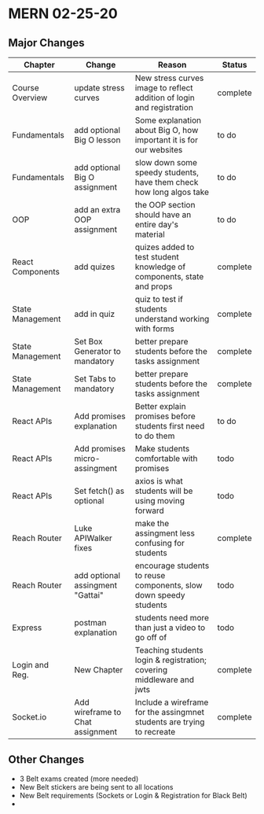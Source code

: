 # MERN 02-25-20

## Major Changes

| Chapter          | Change                     | Reason                                                       | Status |
|------------------|----------------------------|-----------------------------------------------------------------------|---|
| Course Overview | update stress curves | New stress curves image to reflect addition of login and registration | complete |
| Fundamentals | add optional Big O lesson  | Some explanation about Big O, how important it is for our websites | to do |
| Fundamentals | add optional Big O assignment | slow down some speedy students, have them check how long algos take | to do|
| OOP | add an extra OOP assignment | the OOP section should have an entire day's material | to do |
| React Components | add quizes | quizes added to test student knowledge of components, state and props | complete |
| State Management | add in quiz | quiz to test if students understand working with forms | complete |
| State Management | Set Box Generator to mandatory | better prepare students before the tasks assignment | complete |
| State Management | Set Tabs to mandatory          | better prepare students before the tasks assignment | complete |
| React APIs | Add promises explanation | Better explain promises before students first need to do them | to do |
| React APIs | Add promises micro-assingment    | Make students comfortable with promises | todo |
| React APIs | Set fetch() as optional    | axios is what students will be using moving forward | todo |
| Reach Router | Luke APIWalker fixes       | make the assingment less confusing for students | complete |
| Reach Router | add optional assingment "Gattai" | encourage students to reuse components, slow down speedy students | todo|
| Express          | postman explanation | students need more than just a video to go off of | todo |
| Login and Reg. | New Chapter    | Teaching students login & registration; covering middleware and jwts | complete |
| Socket.io | Add wireframe to Chat assignment | Include a wireframe for the assingmnet students are trying to recreate | complete |

## Other Changes

* 3 Belt exams created (more needed)
* New Belt stickers are being sent to all locations
* New Belt requirements (Sockets or Login & Registration for Black Belt)
* 
